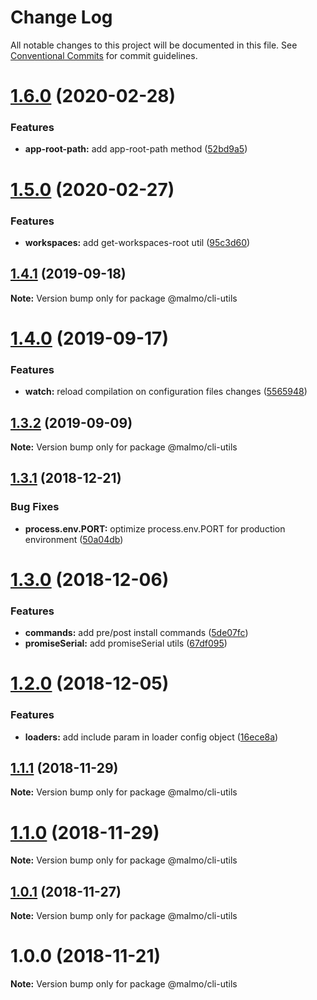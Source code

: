 # Change Log

All notable changes to this project will be documented in this file.
See [Conventional Commits](https://conventionalcommits.org) for commit guidelines.

# [1.6.0](https://github.com/lorenzomigliorero/malmo/compare/@malmo/cli-utils@1.5.0...@malmo/cli-utils@1.6.0) (2020-02-28)


### Features

* **app-root-path:** add app-root-path method ([52bd9a5](https://github.com/lorenzomigliorero/malmo/commit/52bd9a5))





# [1.5.0](https://github.com/lorenzomigliorero/malmo/compare/@malmo/cli-utils@1.4.1...@malmo/cli-utils@1.5.0) (2020-02-27)


### Features

* **workspaces:** add get-workspaces-root util ([95c3d60](https://github.com/lorenzomigliorero/malmo/commit/95c3d60))





## [1.4.1](https://github.com/lorenzomigliorero/malmo/compare/@malmo/cli-utils@1.4.0...@malmo/cli-utils@1.4.1) (2019-09-18)

**Note:** Version bump only for package @malmo/cli-utils





# [1.4.0](https://github.com/lorenzomigliorero/malmo/compare/@malmo/cli-utils@1.3.2...@malmo/cli-utils@1.4.0) (2019-09-17)


### Features

* **watch:** reload compilation on configuration files changes ([5565948](https://github.com/lorenzomigliorero/malmo/commit/5565948))





## [1.3.2](https://github.com/lorenzomigliorero/malmo/compare/@malmo/cli-utils@1.3.1...@malmo/cli-utils@1.3.2) (2019-09-09)

**Note:** Version bump only for package @malmo/cli-utils





## [1.3.1](https://github.com/lorenzomigliorero/malmo/compare/@malmo/cli-utils@1.3.0...@malmo/cli-utils@1.3.1) (2018-12-21)


### Bug Fixes

* **process.env.PORT:** optimize process.env.PORT for production environment ([50a04db](https://github.com/lorenzomigliorero/malmo/commit/50a04db))





# [1.3.0](https://github.com/lorenzomigliorero/malmo/compare/@malmo/cli-utils@1.2.0...@malmo/cli-utils@1.3.0) (2018-12-06)


### Features

* **commands:** add pre/post install commands ([5de07fc](https://github.com/lorenzomigliorero/malmo/commit/5de07fc))
* **promiseSerial:** add promiseSerial utils ([67df095](https://github.com/lorenzomigliorero/malmo/commit/67df095))





# [1.2.0](https://github.com/lorenzomigliorero/malmo/compare/@malmo/cli-utils@1.1.1...@malmo/cli-utils@1.2.0) (2018-12-05)


### Features

* **loaders:** add include param in loader config object ([16ece8a](https://github.com/lorenzomigliorero/malmo/commit/16ece8a))





## [1.1.1](https://github.com/lorenzomigliorero/malmo/compare/@malmo/cli-utils@1.1.0...@malmo/cli-utils@1.1.1) (2018-11-29)

**Note:** Version bump only for package @malmo/cli-utils





# [1.1.0](https://github.com/lorenzomigliorero/malmo/compare/@malmo/cli-utils@1.0.1...@malmo/cli-utils@1.1.0) (2018-11-29)

**Note:** Version bump only for package @malmo/cli-utils





## [1.0.1](https://github.com/lorenzomigliorero/malmo/compare/@malmo/cli-utils@1.0.0...@malmo/cli-utils@1.0.1) (2018-11-27)

**Note:** Version bump only for package @malmo/cli-utils





# 1.0.0 (2018-11-21)

**Note:** Version bump only for package @malmo/cli-utils

